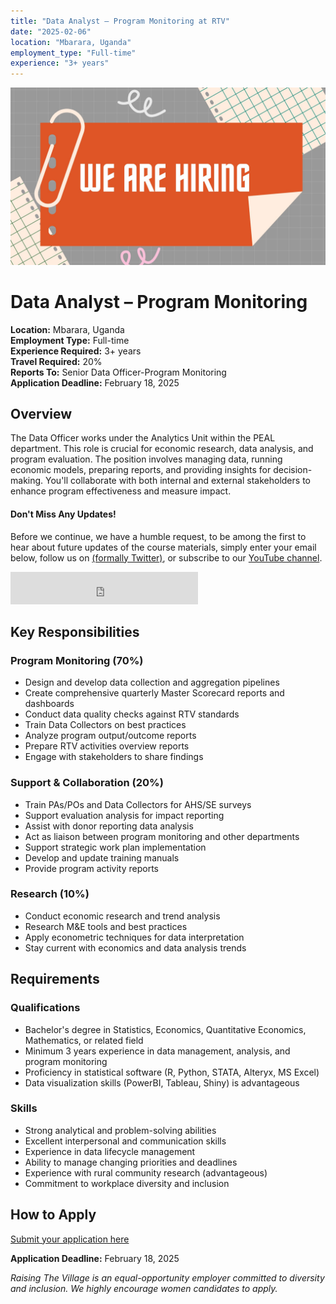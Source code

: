```yaml
---
title: "Data Analyst – Program Monitoring at RTV"
date: "2025-02-06"
location: "Mbarara, Uganda"
employment_type: "Full-time"
experience: "3+ years"
---
```


![Image by DATAIDEA](./thumbnail.jpg)

# Data Analyst – Program Monitoring

**Location:** Mbarara, Uganda  
**Employment Type:** Full-time  
**Experience Required:** 3+ years  
**Travel Required:** 20%  
**Reports To:** Senior Data Officer-Program Monitoring  
**Application Deadline:** February 18, 2025

## Overview

The Data Officer works under the Analytics Unit within the PEAL department. This role is crucial for economic research, data analysis, and program evaluation. The position involves managing data, running economic models, preparing reports, and providing insights for decision-making. You'll collaborate with both internal and external stakeholders to enhance program effectiveness and measure impact.

<!-- Newsletter -->
<div class="newsletter">
<div class="newsletter-heading">
<h4><i class="bi bi-info-circle-fill"></i> Don't Miss Any Updates!</h4>
</div>
<div class="newsletter-body">
<p>
Before we continue, we have a humble request, to be among the first to hear about future updates of the course materials, simply enter your email below, follow us on <a href="https://x.com/dataideaorg"><i class="bi bi-twitter-x"></i>
(formally Twitter)</a>, or subscribe to our <a href="https://www.youtube.com/@dataideascience"><i class="bi bi-youtube"></i> YouTube channel</a>.
</p>
<iframe class="newsletter-frame" src="https://embeds.beehiiv.com/5fc7c425-9c7e-4e08-a514-ad6c22beee74?slim=true" data-test-id="beehiiv-embed" height="52" frameborder="0" scrolling="no">
</iframe>
</div>
</div>

## Key Responsibilities

### Program Monitoring (70%)

- Design and develop data collection and aggregation pipelines
- Create comprehensive quarterly Master Scorecard reports and dashboards
- Conduct data quality checks against RTV standards
- Train Data Collectors on best practices
- Analyze program output/outcome reports
- Prepare RTV activities overview reports
- Engage with stakeholders to share findings

### Support & Collaboration (20%)

- Train PAs/POs and Data Collectors for AHS/SE surveys
- Support evaluation analysis for impact reporting
- Assist with donor reporting data analysis
- Act as liaison between program monitoring and other departments
- Support strategic work plan implementation
- Develop and update training manuals
- Provide program activity reports

### Research (10%)

- Conduct economic research and trend analysis
- Research M&E tools and best practices
- Apply econometric techniques for data interpretation
- Stay current with economics and data analysis trends

## Requirements

### Qualifications

- Bachelor's degree in Statistics, Economics, Quantitative Economics, Mathematics, or related field
- Minimum 3 years experience in data management, analysis, and program monitoring
- Proficiency in statistical software (R, Python, STATA, Alteryx, MS Excel)
- Data visualization skills (PowerBI, Tableau, Shiny) is advantageous

### Skills

- Strong analytical and problem-solving abilities
- Excellent interpersonal and communication skills
- Experience in data lifecycle management
- Ability to manage changing priorities and deadlines
- Experience with rural community research (advantageous)
- Commitment to workplace diversity and inclusion

## How to Apply

[Submit your application here](https://docs.google.com/forms/d/e/1FAIpQLScgHYgCZpVD1Zq5z8WVWg5KP0wZoYw2TBsGIS38PgWLkD40SQ/viewform)

**Application Deadline:** February 18, 2025

_Raising The Village is an equal-opportunity employer committed to diversity and inclusion. We highly encourage women candidates to apply._

<!-- Comments -->
<script src="https://utteranc.es/client.js"
        repo="dataideaorg/dataidea-movies"
        issue-term="pathname"
        theme="github-light"
        crossorigin="anonymous"
        async>
</script>
